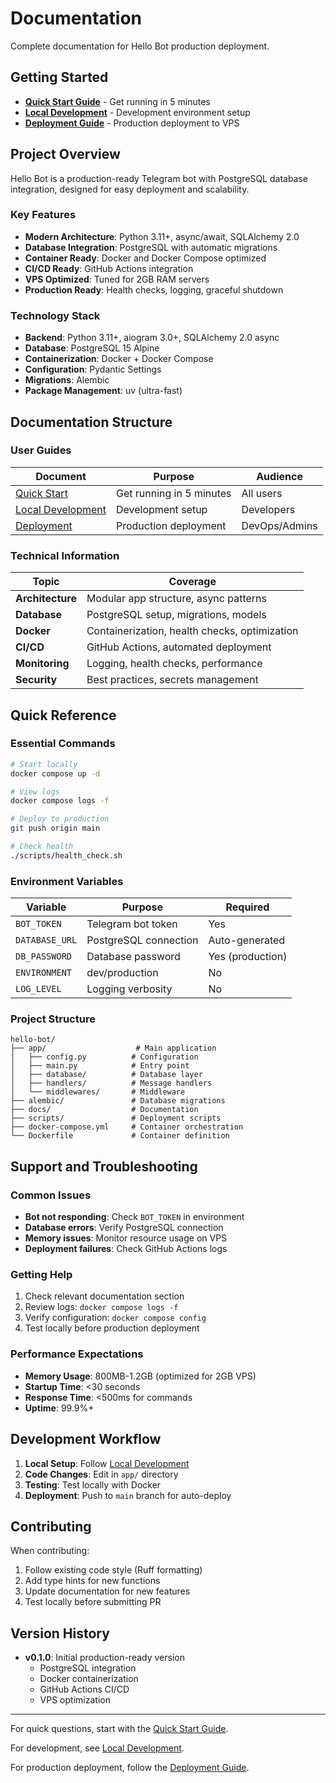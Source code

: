 # Documentation

Complete documentation for Hello Bot production deployment.

## Getting Started

- **[Quick Start Guide](QUICK_START.md)** - Get running in 5 minutes
- **[Local Development](LOCAL_DEVELOPMENT.md)** - Development environment setup
- **[Deployment Guide](DEPLOYMENT.md)** - Production deployment to VPS

## Project Overview

Hello Bot is a production-ready Telegram bot with PostgreSQL database integration, designed for easy deployment and scalability.

### Key Features

- **Modern Architecture**: Python 3.11+, async/await, SQLAlchemy 2.0
- **Database Integration**: PostgreSQL with automatic migrations
- **Container Ready**: Docker and Docker Compose optimized
- **CI/CD Ready**: GitHub Actions integration
- **VPS Optimized**: Tuned for 2GB RAM servers
- **Production Ready**: Health checks, logging, graceful shutdown

### Technology Stack

- **Backend**: Python 3.11+, aiogram 3.0+, SQLAlchemy 2.0 async
- **Database**: PostgreSQL 15 Alpine
- **Containerization**: Docker + Docker Compose
- **Configuration**: Pydantic Settings
- **Migrations**: Alembic
- **Package Management**: uv (ultra-fast)

## Documentation Structure

### User Guides

| Document                                  | Purpose                  | Audience      |
| ----------------------------------------- | ------------------------ | ------------- |
| [Quick Start](QUICK_START.md)             | Get running in 5 minutes | All users     |
| [Local Development](LOCAL_DEVELOPMENT.md) | Development setup        | Developers    |
| [Deployment](DEPLOYMENT.md)               | Production deployment    | DevOps/Admins |

### Technical Information

| Topic            | Coverage                                      |
| ---------------- | --------------------------------------------- |
| **Architecture** | Modular app structure, async patterns         |
| **Database**     | PostgreSQL setup, migrations, models          |
| **Docker**       | Containerization, health checks, optimization |
| **CI/CD**        | GitHub Actions, automated deployment          |
| **Monitoring**   | Logging, health checks, performance           |
| **Security**     | Best practices, secrets management            |

## Quick Reference

### Essential Commands

```bash
# Start locally
docker compose up -d

# View logs
docker compose logs -f

# Deploy to production
git push origin main

# Check health
./scripts/health_check.sh
```

### Environment Variables

| Variable       | Purpose               | Required         |
| -------------- | --------------------- | ---------------- |
| `BOT_TOKEN`    | Telegram bot token    | Yes              |
| `DATABASE_URL` | PostgreSQL connection | Auto-generated   |
| `DB_PASSWORD`  | Database password     | Yes (production) |
| `ENVIRONMENT`  | dev/production        | No               |
| `LOG_LEVEL`    | Logging verbosity     | No               |

### Project Structure

```
hello-bot/
├── app/                    # Main application
│   ├── config.py          # Configuration
│   ├── main.py            # Entry point
│   ├── database/          # Database layer
│   ├── handlers/          # Message handlers
│   └── middlewares/       # Middleware
├── alembic/               # Database migrations
├── docs/                  # Documentation
├── scripts/               # Deployment scripts
├── docker-compose.yml     # Container orchestration
└── Dockerfile             # Container definition
```

## Support and Troubleshooting

### Common Issues

- **Bot not responding**: Check `BOT_TOKEN` in environment
- **Database errors**: Verify PostgreSQL connection
- **Memory issues**: Monitor resource usage on VPS
- **Deployment failures**: Check GitHub Actions logs

### Getting Help

1. Check relevant documentation section
2. Review logs: `docker compose logs -f`
3. Verify configuration: `docker compose config`
4. Test locally before production deployment

### Performance Expectations

- **Memory Usage**: 800MB-1.2GB (optimized for 2GB VPS)
- **Startup Time**: <30 seconds
- **Response Time**: <500ms for commands
- **Uptime**: 99.9%+

## Development Workflow

1. **Local Setup**: Follow [Local Development](LOCAL_DEVELOPMENT.md)
2. **Code Changes**: Edit in `app/` directory
3. **Testing**: Test locally with Docker
4. **Deployment**: Push to `main` branch for auto-deploy

## Contributing

When contributing:

1. Follow existing code style (Ruff formatting)
2. Add type hints for new functions
3. Update documentation for new features
4. Test locally before submitting PR

## Version History

- **v0.1.0**: Initial production-ready version
  - PostgreSQL integration
  - Docker containerization
  - GitHub Actions CI/CD
  - VPS optimization

---

For quick questions, start with the [Quick Start Guide](QUICK_START.md).

For development, see [Local Development](LOCAL_DEVELOPMENT.md).

For production deployment, follow the [Deployment Guide](DEPLOYMENT.md).

